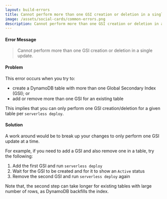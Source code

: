 ```yaml
---
layout: build-errors
title: Cannot perform more than one GSI creation or deletion in a single update
image: /assets/social-cards/common-errors.png
description: Cannot perform more than one GSI creation or deletion in a single update.
---
```


#### Error Message

> Cannot perform more than one GSI creation or deletion in a single update.


#### Problem

This error occurs when you try to:

- create a DynamoDB table with more than one Global Secondary Index (GSI); or
- add or remove more than one GSI for an existing table

This implies that you can only perform one GSI creation/deletion for a given table per  `serverless deploy`.


#### Solution

A work around would be to break up your changes to only perform one GSI update at a time.

For example, if you need to add a GSI and also remove one in a table, try the following:

1. Add the first GSI and run `serverless deploy`
2. Wait for the GSI to be created and for it to show an `Active` status
3. Remove the second GSI and run `serverless deploy` again

Note that, the second step can take longer for existing tables with large number of rows, as DynamoDB backfills the index.
